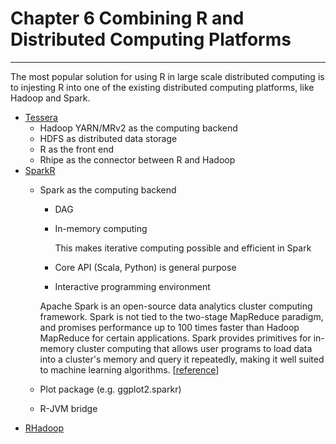 # Chapter 6 Combining R and Distributed Computing Platforms

---

The most popular solution for using R in large scale distributed computing is to injesting R into one of the existing distributed computing platforms, like Hadoop and Spark.

- [Tessera](http://tessera.io/)
  - Hadoop YARN/MRv2 as the computing backend
  - HDFS as distributed data storage
  - R as the front end
  - Rhipe as the connector between R and Hadoop
- [SparkR](https://spark.apache.org/docs/latest/sparkr.html)
  - Spark as the computing backend
    * DAG
    * In-memory computing
      
      This makes iterative computing possible and efficient in Spark
      
    * Core API (Scala, Python) is general purpose
    * Interactive programming environment
    
    Apache Spark is an open-source data analytics cluster computing framework. Spark is not tied to the two-stage MapReduce paradigm, and promises performance up to 100 times faster than Hadoop MapReduce for certain applications. Spark provides primitives for in-memory cluster computing that allows user programs to load data into a cluster's memory and query it repeatedly, making it well suited to machine learning algorithms. [[reference](https://www.rcac.purdue.edu/compute/hathi/guide/#run_hadoop_examples_spark)]
    
  - Plot package (e.g. ggplot2.sparkr)
  - R-JVM bridge
- [RHadoop](https://github.com/RevolutionAnalytics/RHadoop/wiki)


